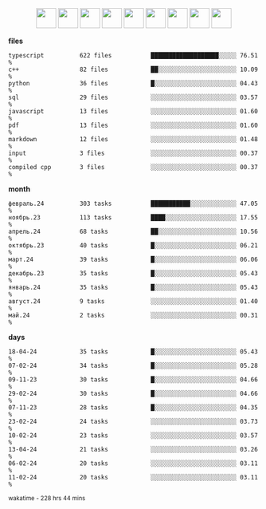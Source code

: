 <div align="center"><img src="https://assets.leetcode.com/static_assets/marketing/2024-100-lg.png" width="40" height="40"> <img src="https://assets.leetcode.com/static_assets/marketing/2024-50-lg.png" width="40" height="40"> <img src="https://assets.leetcode.com/static_assets/marketing/lg50.png" width="40" height="40"> <img src="https://leetcode.com/static/images/badges/dcc-2024-4.png" width="40" height="40"> <img src="https://leetcode.com/static/images/badges/dcc-2024-3.png" width="40" height="40"> <img src="https://leetcode.com/static/images/badges/dcc-2024-2.png" width="40" height="40"> <img src="https://leetcode.com/static/images/badges/dcc-2024-1.png" width="40" height="40"> <img src="https://leetcode.com/static/images/badges/dcc-2023-12.png" width="40" height="40"> <img src="https://leetcode.com/static/images/badges/dcc-2023-11.png" width="40" height="40"> </div>

**files**
```text
typescript          622 files           ███████████████████░░░░░ 76.51 %             
c++                 82 files            ██░░░░░░░░░░░░░░░░░░░░░░ 10.09 %             
python              36 files            █░░░░░░░░░░░░░░░░░░░░░░░ 04.43 %             
sql                 29 files            ░░░░░░░░░░░░░░░░░░░░░░░░ 03.57 %             
javascript          13 files            ░░░░░░░░░░░░░░░░░░░░░░░░ 01.60 %             
pdf                 13 files            ░░░░░░░░░░░░░░░░░░░░░░░░ 01.60 %             
markdown            12 files            ░░░░░░░░░░░░░░░░░░░░░░░░ 01.48 %             
input               3 files             ░░░░░░░░░░░░░░░░░░░░░░░░ 00.37 %             
compiled cpp        3 files             ░░░░░░░░░░░░░░░░░░░░░░░░ 00.37 %             
```

**month**
```text
февраль.24          303 tasks           ███████████░░░░░░░░░░░░░ 47.05 %             
ноябрь.23           113 tasks           ████░░░░░░░░░░░░░░░░░░░░ 17.55 %             
апрель.24           68 tasks            ██░░░░░░░░░░░░░░░░░░░░░░ 10.56 %             
октябрь.23          40 tasks            █░░░░░░░░░░░░░░░░░░░░░░░ 06.21 %             
март.24             39 tasks            █░░░░░░░░░░░░░░░░░░░░░░░ 06.06 %             
декабрь.23          35 tasks            █░░░░░░░░░░░░░░░░░░░░░░░ 05.43 %             
январь.24           35 tasks            █░░░░░░░░░░░░░░░░░░░░░░░ 05.43 %             
август.24           9 tasks             ░░░░░░░░░░░░░░░░░░░░░░░░ 01.40 %             
май.24              2 tasks             ░░░░░░░░░░░░░░░░░░░░░░░░ 00.31 %             
```

**days**
```text
18-04-24            35 tasks            █░░░░░░░░░░░░░░░░░░░░░░░ 05.43 %             
07-02-24            34 tasks            █░░░░░░░░░░░░░░░░░░░░░░░ 05.28 %             
09-11-23            30 tasks            █░░░░░░░░░░░░░░░░░░░░░░░ 04.66 %             
29-02-24            30 tasks            █░░░░░░░░░░░░░░░░░░░░░░░ 04.66 %             
07-11-23            28 tasks            █░░░░░░░░░░░░░░░░░░░░░░░ 04.35 %             
23-02-24            24 tasks            ░░░░░░░░░░░░░░░░░░░░░░░░ 03.73 %             
10-02-24            23 tasks            ░░░░░░░░░░░░░░░░░░░░░░░░ 03.57 %             
13-04-24            21 tasks            ░░░░░░░░░░░░░░░░░░░░░░░░ 03.26 %             
06-02-24            20 tasks            ░░░░░░░░░░░░░░░░░░░░░░░░ 03.11 %             
11-02-24            20 tasks            ░░░░░░░░░░░░░░░░░░░░░░░░ 03.11 %             
```

<sub>wakatime - 228 hrs 44 mins</sub>